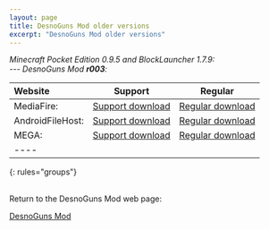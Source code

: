 ```yaml
---
layout: page
title: DesnoGuns Mod older versions
excerpt: "DesnoGuns Mod older versions"
---
```


<i>Minecraft Pocket Edition 0.9.5 and BlockLauncher 1.7.9:</i><br>
<i> --- DesnoGuns Mod <b>r003</b>:</i>

| Website | Support | Regular |
|:--------|:-------:|:-------:|
| MediaFire:       | [Support download](http://adf.ly/wbeKd) | [Regular download](http://www.mediafire.com/download/lteboluuz98qtqb/DesnoGuns_r003_Desno365.zip) |
| AndroidFileHost: | [Support download](http://adf.ly/wbe2B) | [Regular download](https://www.androidfilehost.com/?fid=95916177934516426) |
| MEGA:            | [Support download](http://adf.ly/wbeBn) | [Regular download](https://mega.co.nz/#!HwA3QAwJ!elIYzO1sB4xdzgQmmXKgUbjZrAJBf7f4Mav1mCHeNBA) |
|----
{: rules="groups"}


<br>Return to the DesnoGuns Mod web page:

<div markdown="0"><a href="{{ site.url }}/minecraft/desnoguns-mod/#downloads" class="btn">DesnoGuns Mod</a></div>

